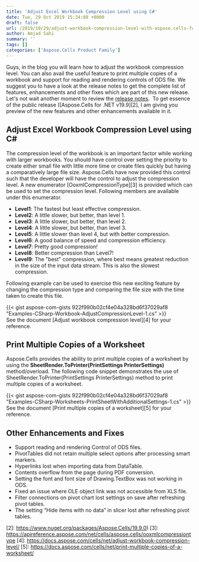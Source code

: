 ```yaml
---
title: 'Adjust Excel Workbook Compression Level using C#'
date: Tue, 29 Oct 2019 15:34:08 +0000
draft: false
url: /2019/10/29/adjust-workbook-compression-level-with-aspose.cells-for-.net-19.9/
author: Amjad Sahi
summary: ''
tags: []
categories: ['Aspose.Cells Product Family']
---
```


Guys, in the blog you will learn how to adjust the workbook compression level. You can also avail the useful feature to print multiple copies of a workbook and support for reading and rendering controls of ODS file. We suggest you to have a look at the release notes to get the complete list of features, enhancements and other fixes which are part of this new release. Let's not wait another moment to review the [release notes][1].  To get essence of the public release ([Aspose.Cells for .NET v19.9][2], I am giving you preview of the new features and other enhancements available in it.

## Adjust Excel Workbook Compression Level using C#

The compression level of the workbook is an important factor while working with larger workbooks. You should have control over setting the priority to create either small file with little more time or create files quickly but having a comparatively large file size. Aspose.Cells have now provided this control such that the developer will have the control to adjust the compression level. A new enumerator [OoxmlCompressionType][3] is provided which can be used to set the compression level. Following members are available under this enumerator.

*   **Level1**: The fastest but least effective compression.
*   **Level2**: A little slower, but better, than level 1.
*   **Level3**: A little slower, but better, than level 2.
*   **Level4**: A little slower, but better, than level 3.
*   **Level5**: A little slower than level 4, but with better compression.
*   **Level6**: A good balance of speed and compression efficiency.
*   **Level7**: Pretty good compression!
*   **Level8**: Better compression than Level7!
*   **Level9**: The "best" compression, where best means greatest reduction in the size of the input data stream. This is also the slowest compression.

Following example can be used to exercise this new exciting feature by changing the compression type and comparing the file size with the time taken to create this file.

{{< gist aspose-com-gists 922f990b02cf4e04a328bd6f37029af8 "Examples-CSharp-Workbook-AdjustCompressionLevel-1.cs" >}}  
See the document [Adjust workbook compression level][4] for your reference.

## Print Multiple Copies of a Worksheet

Aspose.Cells provides the ability to print multiple copies of a worksheet by using the **SheetRender.ToPrinter(PrintSettings PrinterSettings)** method/overload. The following code snippet demonstrates the use of SheetRender.ToPrinter(PrintSettings PrinterSettings) method to print multiple copies of a worksheet.

{{< gist aspose-com-gists 922f990b02cf4e04a328bd6f37029af8 "Examples-CSharp-Worksheets-PrintSheetWithAdditionalSettings-1.cs" >}}  
See the document [Print multiple copies of a worksheet][5] for your reference.

## Other Enhancements and Fixes

*   Support reading and rendering Control of ODS files.
*   PivotTables did not retain multiple select options after processing smart markers.
*   Hyperlinks lost when importing data from DataTable.
*   Contents overflow from the page during PDF conversion.
*   Setting the font and font size of Drawing.TextBox was not working in ODS.
*   Fixed an issue where OLE object link was not accessible from XLS file.
*   Filter connections on pivot chart lost settings on save after refreshing pivot tables.
*   The setting “Hide items with no data” in slicer lost after refreshing pivot tables.




[1]: https://docs.aspose.com/cells/net/aspose-cells-for-net-19-9-release-notes/
[2]: https://www.nuget.org/packages/Aspose.Cells/19.9.0)
[3]: https://apireference.aspose.com/net/cells/aspose.cells/ooxmlcompressiontype
[4]: https://docs.aspose.com/cells/net/adjust-workbook-compression-level/
[5]: https://docs.aspose.com/cells/net/print-multiple-copies-of-a-worksheet/




